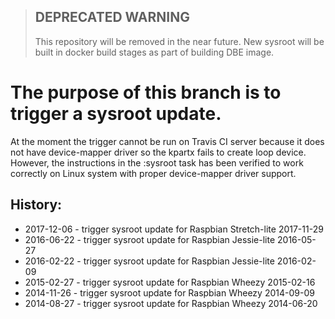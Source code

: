 > ## DEPRECATED WARNING
> This repository will be removed in the near future.
> New sysroot will be built in docker build stages as part of building DBE image.

# The purpose of this branch is to trigger a sysroot update.

At the moment the trigger cannot be run on Travis CI server because it does not have device-mapper driver so the kpartx fails to create loop device. However, the instructions in the :sysroot task has been verified to work correctly on Linux system with proper device-mapper driver support.

## History:
- 2017-12-06 - trigger sysroot update for Raspbian Stretch-lite 2017-11-29
- 2016-06-22 - trigger sysroot update for Raspbian Jessie-lite 2016-05-27
- 2016-02-22 - trigger sysroot update for Raspbian Jessie-lite 2016-02-09
- 2015-02-27 - trigger sysroot update for Raspbian Wheezy 2015-02-16
- 2014-11-26 - trigger sysroot update for Raspbian Wheezy 2014-09-09
- 2014-08-27 - trigger sysroot update for Raspbian Wheezy 2014-06-20
